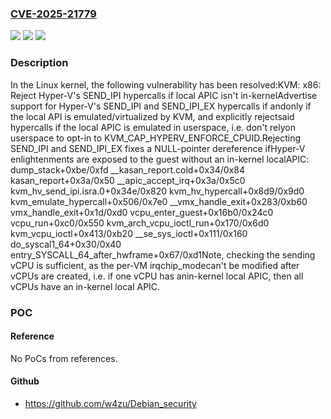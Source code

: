 ### [CVE-2025-21779](https://cve.mitre.org/cgi-bin/cvename.cgi?name=CVE-2025-21779)
![](https://img.shields.io/static/v1?label=Product&message=Linux&color=blue)
![](https://img.shields.io/static/v1?label=Version&message=214ff83d4473a7757fa18a64dc7efe3b0e158486%3C%2061224533f2b61e252b03e214195d27d64b22989a%20&color=brighgreen)
![](https://img.shields.io/static/v1?label=Vulnerability&message=n%2Fa&color=brighgreen)

### Description

In the Linux kernel, the following vulnerability has been resolved:KVM: x86: Reject Hyper-V's SEND_IPI hypercalls if local APIC isn't in-kernelAdvertise support for Hyper-V's SEND_IPI and SEND_IPI_EX hypercalls if andonly if the local API is emulated/virtualized by KVM, and explicitly rejectsaid hypercalls if the local APIC is emulated in userspace, i.e. don't relyon userspace to opt-in to KVM_CAP_HYPERV_ENFORCE_CPUID.Rejecting SEND_IPI and SEND_IPI_EX fixes a NULL-pointer dereference ifHyper-V enlightenments are exposed to the guest without an in-kernel localAPIC:  dump_stack+0xbe/0xfd  __kasan_report.cold+0x34/0x84  kasan_report+0x3a/0x50  __apic_accept_irq+0x3a/0x5c0  kvm_hv_send_ipi.isra.0+0x34e/0x820  kvm_hv_hypercall+0x8d9/0x9d0  kvm_emulate_hypercall+0x506/0x7e0  __vmx_handle_exit+0x283/0xb60  vmx_handle_exit+0x1d/0xd0  vcpu_enter_guest+0x16b0/0x24c0  vcpu_run+0xc0/0x550  kvm_arch_vcpu_ioctl_run+0x170/0x6d0  kvm_vcpu_ioctl+0x413/0xb20  __se_sys_ioctl+0x111/0x160  do_syscal1_64+0x30/0x40  entry_SYSCALL_64_after_hwframe+0x67/0xd1Note, checking the sending vCPU is sufficient, as the per-VM irqchip_modecan't be modified after vCPUs are created, i.e. if one vCPU has anin-kernel local APIC, then all vCPUs have an in-kernel local APIC.

### POC

#### Reference
No PoCs from references.

#### Github
- https://github.com/w4zu/Debian_security

